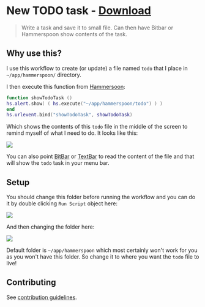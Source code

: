 # New TODO task - [Download](https://github.com/nikitavoloboev/small-workflows/blob/master/todo-task/New%20todo%20task.alfredworkflow?raw=true)
> Write a task and save it to small file. Can then have Bitbar or Hammerspoon show contents of the task.

## Why use this?
I use this workflow to create (or update) a file named `todo` that I place in `~/app/hammerspoon/` directory.

I then execute this function from [Hammersoon](https://github.com/Hammerspoon/hammerspoon):
```Lua
function showTodoTask ()
hs.alert.show( ( hs.execute("~/app/hammerspoon/todo") ) )
end
hs.urlevent.bind("showTodoTask", showTodoTask)
```

Which shows the contents of this `todo` file in the middle of the screen to remind myself of what I need to do. It looks like this:

![](https://i.imgur.com/QIqdszD.png)

You can also point [BitBar](https://github.com/matryer/bitbar) or [TextBar](http://richsomerfield.com/apps/textbar/) to read the content of the file and that will show the `todo` task in your menu bar.

## Setup
You should change this folder before running the workflow and you can do it by double clicking `Run Script` object here:

![](https://i.imgur.com/gjnm7OG.png)

And then changing the folder here:

![](https://i.imgur.com/agl6XXD.png)

Default folder is `~/app/hammerspoon` which most certainly won't work for you as you won't have this folder. So change it to where you want the `todo` file to live!

## Contributing
See [contribution guidelines](../CONTRIBUTING.md#readme).

